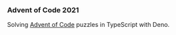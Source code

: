 ### Advent of Code 2021

Solving [Advent of Code](https://adventofcode.com/) puzzles in TypeScript with Deno.
